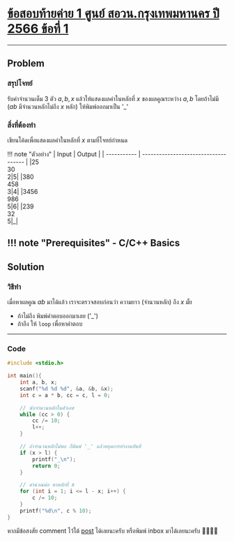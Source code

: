 # [ข้อสอบท้ายค่าย 1 ศูนย์ สอวน.กรุงเทพมหานคร ปี 2566 ข้อที่ 1](https://grader.gchan.moe/problemset/c1_bkk66_1)

---

## Problem

### สรุปโจทย์

รับค่าจำนวนเต็ม 3 ตัว $a, b, x$ แล้วให้แสดงผลค่าในหลักที่ $x$ ของผลคูณระหว่าง $a, b$ โดยถ้าไม่มี ($ab$ มีจำนวนหลักไม่ถึง $x$ หลัก) ให้พิมพ์ออกมาเป็น '_'

### สิ่งที่ต้องทำ

เขียนโค้ดเพื่อแสดงผลค่าในหลักที่ $x$ ตามที่โจทย์กำหนด

!!! note "ตัวอย่าง"
    | Input      | Output                          |
    | ----------- | ------------------------------------ |
    |25<br>30<br>2|5|
    |380<br>458<br>3|4|
    |3456<br>986<br>5|6|
    |239<br>32<br>5|_|

!!! note "Prerequisites"
    - C/C++ Basics
---

## Solution

### วิธีทำ

เมื่อหาผลคูณ $ab$ มาได้แล้ว เราจะตรวจสอบก่อนว่า ความยาว (จำนวนหลัก) ถึง $x$ มั้ย

- ถ้าไม่ถึง พิมพ์คำตอบออกมาเลย ('_')
- ถ้าถึง ให้ `loop` เพื่อหาคำตอบ

---

### Code

```cpp title="posn1_66_bkk_p1.cpp"
#include <stdio.h>

int main(){
    int a, b, x;
    scanf("%d %d %d", &a, &b, &x);
    int c = a * b, cc = c, l = 0;

    // นับจำนวนหลักในตัวเลข
    while (cc > 0) {
        cc /= 10;
        l++;
    }

    // ถ้าจำนวนหลักไม่พอ ก็พิมพ์ '_' แล้วหยุดการทำงานทันที
    if (x > l) {
        printf("_\n");
        return 0;
    }

    // คำนวณต่อ หาหลักที่ x
    for (int i = 1; i <= l - x; i++) {
        c /= 10;
    }
    printf("%d\n", c % 10);
}
```

หากมีข้อสงสัย comment ไว้ใต้ [post]() ได้เลยนะครับ หรือพิมพ์ inbox มาได้เลยนะครับ 🙇‍♂️🙇‍♂️
